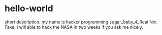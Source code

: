 # hello-world
short description.
my name is hacker programming sugar_baby_4_Real Not Fake; i will able to hack the NASA in two weeks if you ask me nicely.
